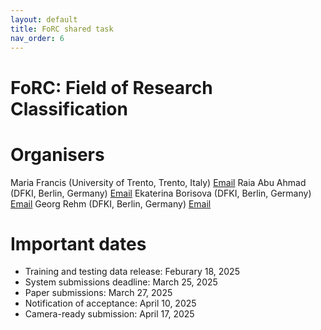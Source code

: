 ```yaml
---
layout: default
title: FoRC shared task
nav_order: 6
---
```


# FoRC: Field of Research Classification


# Organisers

Maria Francis (University of Trento, Trento, Italy) [Email](mafr03@dfki.de)
Raia Abu Ahmad (DFKI, Berlin, Germany) [Email](raia.abu_ahmad@dfki.de)
Ekaterina Borisova (DFKI, Berlin, Germany) [Email](ekaterina.borisova@dfki.de)
Georg Rehm (DFKI, Berlin, Germany) [Email](georg.rehm@dfki.de)

# Important dates

* Training and testing data release: Feburary 18, 2025
* System submissions deadline: March 25, 2025
* Paper submissions: March 27, 2025
* Notification of acceptance: April 10, 2025
* Camera-ready submission: April 17, 2025
